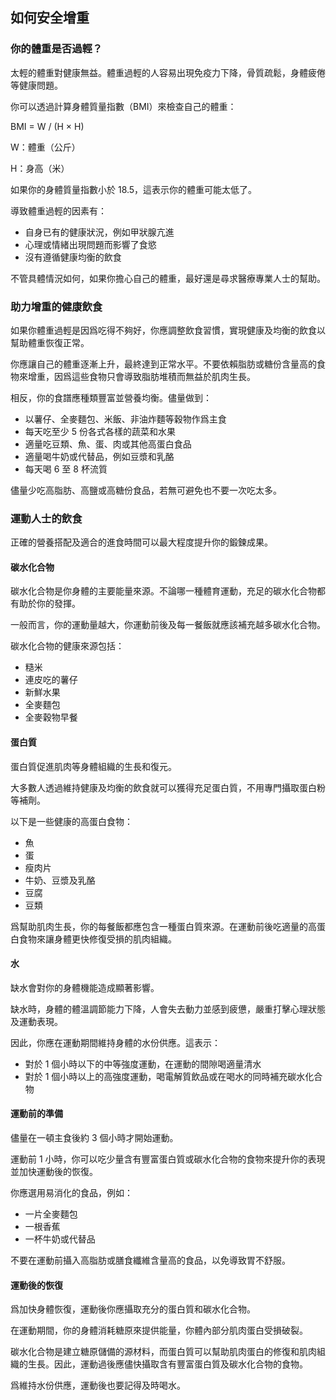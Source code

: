 ## 如何安全增重

### 你的體重是否過輕？

太輕的體重對健康無益。體重過輕的人容易出現免疫力下降，骨質疏鬆，身體疲倦等健康問題。

你可以透過計算身體質量指數（BMI）來檢查自己的體重：

BMI = W / (H × H)

W：體重（公斤）

H：身高（米）

如果你的身體質量指數小於 18.5，這表示你的體重可能太低了。

導致體重過輕的因素有：

* 自身已有的健康狀況，例如甲狀腺亢進
* 心理或情緒出現問題而影響了食慾
* 沒有遵循健康均衡的飲食

不管具體情況如何，如果你擔心自己的體重，最好還是尋求醫療專業人士的幫助。

### 助力增重的健康飲食

如果你體重過輕是因爲吃得不夠好，你應調整飲食習慣，實現健康及均衡的飲食以幫助體重恢復正常。

你應讓自己的體重逐漸上升，最終達到正常水平。不要依賴脂肪或糖份含量高的食物來增重，因爲這些食物只會導致脂肪堆積而無益於肌肉生長。

相反，你的食譜應種類豐富並營養均衡。儘量做到：

* 以薯仔、全麥麵包、米飯、非油炸麵等穀物作爲主食
* 每天吃至少 5 份各式各樣的蔬菜和水果
* 適量吃豆類、魚、蛋、肉或其他高蛋白食品
* 適量喝牛奶或代替品，例如豆漿和乳酪
* 每天喝 6 至 8 杯流質

儘量少吃高脂肪、高鹽或高糖份食品，若無可避免也不要一次吃太多。

### 運動人士的飲食

正確的營養搭配及適合的進食時間可以最大程度提升你的鍛鍊成果。

#### 碳水化合物

碳水化合物是你身體的主要能量來源。不論哪一種體育運動，充足的碳水化合物都有助於你的發揮。

一般而言，你的運動量越大，你運動前後及每一餐飯就應該補充越多碳水化合物。

碳水化合物的健康來源包括：

* 糙米
* 連皮吃的薯仔
* 新鮮水果
* 全麥麵包
* 全麥穀物早餐

#### 蛋白質

蛋白質促進肌肉等身體組織的生長和復元。

大多數人透過維持健康及均衡的飲食就可以獲得充足蛋白質，不用專門攝取蛋白粉等補劑。

以下是一些健康的高蛋白食物：

* 魚
* 蛋
* 瘦肉片
* 牛奶、豆漿及乳酪
* 豆腐
* 豆類

爲幫助肌肉生長，你的每餐飯都應包含一種蛋白質來源。在運動前後吃適量的高蛋白食物來讓身體更快修復受損的肌肉組織。

#### 水

缺水會對你的身體機能造成顯著影響。

缺水時，身體的體溫調節能力下降，人會失去動力並感到疲憊，嚴重打擊心理狀態及運動表現。

因此，你應在運動期間維持身體的水份供應。這表示：

* 對於 1 個小時以下的中等強度運動，在運動的間隙喝適量清水
* 對於 1 個小時以上的高強度運動，喝電解質飲品或在喝水的同時補充碳水化合物

#### 運動前的準備

儘量在一頓主食後約 3 個小時才開始運動。

運動前 1 小時，你可以吃少量含有豐富蛋白質或碳水化合物的食物來提升你的表現並加快運動後的恢復。

你應選用易消化的食品，例如：

* 一片全麥麵包
* 一根香蕉
* 一杯牛奶或代替品

不要在運動前攝入高脂肪或膳食纖維含量高的食品，以免導致胃不舒服。

#### 運動後的恢復

爲加快身體恢復，運動後你應攝取充分的蛋白質和碳水化合物。

在運動期間，你的身體消耗糖原來提供能量，你體內部分肌肉蛋白受損破裂。

碳水化合物是建立糖原儲備的源材料，而蛋白質可以幫助肌肉蛋白的修復和肌肉組織的生長。因此，運動過後應儘快攝取含有豐富蛋白質及碳水化合物的食物。

爲維持水份供應，運動後也要記得及時喝水。
